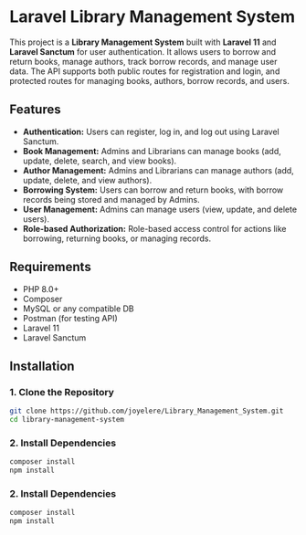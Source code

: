 # Laravel Library Management System

This project is a **Library Management System** built with **Laravel 11** and **Laravel Sanctum** for user authentication. It allows users to borrow and return books, manage authors, track borrow records, and manage user data. The API supports both public routes for registration and login, and protected routes for managing books, authors, borrow records, and users.

## Features
- **Authentication:** Users can register, log in, and log out using Laravel Sanctum.
- **Book Management:** Admins and Librarians can manage books (add, update, delete, search, and view books).
- **Author Management:** Admins and Librarians can manage authors (add, update, delete, and view authors).
- **Borrowing System:** Users can borrow and return books, with borrow records being stored and managed by Admins.
- **User Management:** Admins can manage users (view, update, and delete users).
- **Role-based Authorization:** Role-based access control for actions like borrowing, returning books, or managing records.

## Requirements
- PHP 8.0+
- Composer
- MySQL or any compatible DB
- Postman (for testing API)
- Laravel 11
- Laravel Sanctum

## Installation

### 1. Clone the Repository
```bash
git clone https://github.com/joyelere/Library_Management_System.git
cd library-management-system
```

### 2. Install Dependencies
```bash
composer install
npm install
```

### 2. Install Dependencies
```bash
composer install
npm install
```
